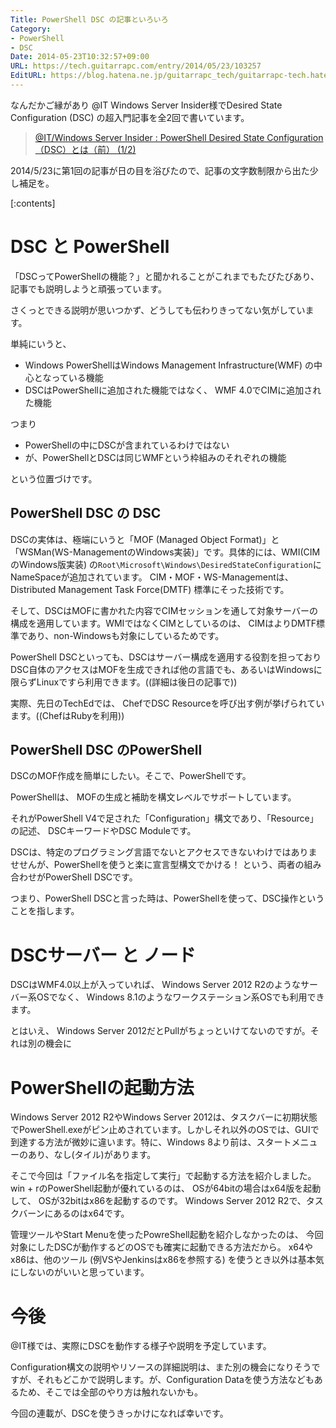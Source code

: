 ```yaml
---
Title: PowerShell DSC の記事といろいろ
Category:
- PowerShell
- DSC
Date: 2014-05-23T10:32:57+09:00
URL: https://tech.guitarrapc.com/entry/2014/05/23/103257
EditURL: https://blog.hatena.ne.jp/guitarrapc_tech/guitarrapc-tech.hatenablog.com/atom/entry/12921228815724810145
---
```


なんだかご縁があり @IT Windows Server Insider様でDesired State Configuration (DSC) の超入門記事を全2回で書いています。

> [@IT/Windows Server Insider : PowerShell Desired State Configuration（DSC）とは（前） (1/2)](http://www.atmarkit.co.jp/ait/articles/1405/22/news131.html)

2014/5/23に第1回の記事が日の目を浴びたので、記事の文字数制限から出た少し補足を。


[:contents]

# DSC と PowerShell

「DSCってPowerShellの機能？」と聞かれることがこれまでもたびたびあり、記事でも説明しようと頑張っています。

さくっとできる説明が思いつかず、どうしても伝わりきってない気がしています。

単純にいうと、

- Windows PowerShellはWindows Management Infrastructure(WMF) の中心となっている機能
- DSCはPowerShellに追加された機能ではなく、 WMF 4.0でCIMに追加された機能

つまり

- PowerShellの中にDSCが含まれているわけではない
- が、PowerShellとDSCは同じWMFという枠組みのそれぞれの機能

という位置づけです。

## PowerShell DSC の DSC

DSCの実体は、極端にいうと「MOF (Managed Object Format)」と「WSMan(WS-ManagementのWindows実装)」です。具体的には、WMI(CIMのWindows版実装) の`Root\Microsoft\Windows\DesiredStateConfiguration`にNameSpaceが追加されています。
CIM・MOF・WS-Managementは、Distributed Management Task Force(DMTF) 標準にそった技術です。

そして、DSCはMOFに書かれた内容でCIMセッションを通して対象サーバーの構成を適用しています。WMIではなくCIMとしているのは、 CIMはよりDMTF標準であり、non-Windowsも対象にしているためです。

PowerShell DSCといっても、DSCはサーバー構成を適用する役割を担っておりDSC自体のアクセスはMOFを生成できれば他の言語でも、あるいはWindowsに限らずLinuxですら利用できます。((詳細は後日の記事で))

実際、先日のTechEdでは、 ChefでDSC Resourceを呼び出す例が挙げられています。((ChefはRubyを利用))

## PowerShell DSC のPowerShell

DSCのMOF作成を簡単にしたい。そこで、PowerShellです。

PowerShellは、 MOFの生成と補助を構文レベルでサポートしています。

それがPowerShell V4で足された「Configuration」構文であり、「Resource」の記述、 DSCキーワードやDSC Moduleです。

DSCは、特定のプログラミング言語でないとアクセスできないわけではありませせんが、PowerShellを使うと楽に宣言型構文でかける！ という、両者の組み合わせがPowerShell DSCです。

つまり、PowerShell DSCと言った時は、PowerShellを使って、DSC操作ということを指します。

# DSCサーバー と ノード

DSCはWMF4.0以上が入っていれば、 Windows Server 2012 R2のようなサーバー系OSでなく、 Windows 8.1のようなワークステーション系OSでも利用できます。

とはいえ、 Windows Server 2012だとPullがちょっといけてないのですが。それは別の機会に

# PowerShellの起動方法

Windows Server 2012 R2やWindows Server 2012は、タスクバーに初期状態でPowerShell.exeがピン止めされています。しかしそれ以外のOSでは、GUIで到達する方法が微妙に違います。特に、Windows 8より前は、スタートメニューのあり、なし(タイル)があります。

そこで今回は「ファイル名を指定して実行」で起動する方法を紹介しました。
win + rのPowerShell起動が優れているのは、 OSが64bitの場合はx64版を起動して、 OSが32bitはx86を起動するのです。 Windows Server 2012 R2で、タスクバーンにあるのはx64です。

管理ツールやStart Menuを使ったPowreShell起動を紹介しなかったのは、 今回対象にしたDSCが動作するどのOSでも確実に起動できる方法だから。 x64やx86は、他のツール (例VSやJenkinsはx86を参照する) を使うとき以外は基本気にしないのがいいと思っています。

# 今後

@IT様では、実際にDSCを動作する様子や説明を予定しています。

Configuration構文の説明やリソースの詳細説明は、また別の機会になりそうですが、それもどこかで説明します。が、Configuration Dataを使う方法などもあるため、そこでは全部のやり方は触れないかも。

今回の連載が、DSCを使うきっかけになれば幸いです。
